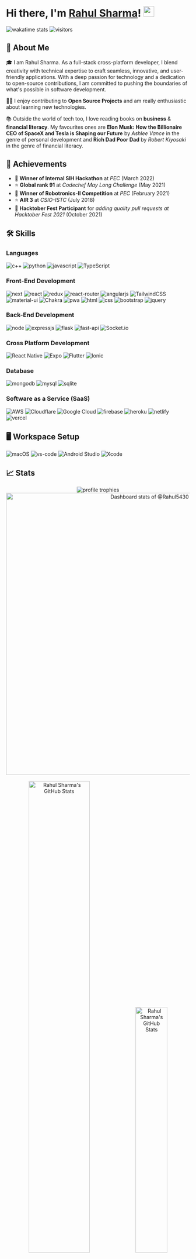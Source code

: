 # Hi there, I'm <a href="https://rahulsharma.vercel.app" target="_blank" rel="noopener noreferrer">Rahul Sharma</a>! <img src="https://media.giphy.com/media/hvRJCLFzcasrR4ia7z/giphy.gif" width="29px">

<div>
  <img src="https://wakatime.com/badge/user/bc422347-c002-4bca-a9db-ef7ccfa77e4e.svg" alt="wakatime stats">
  <img src="https://visitor-badge.laobi.icu/badge?page_id=Rahul5430.Rahul5430" alt="visitors">
</div>

## 🚀 About Me

🎓 I am Rahul Sharma. As a full-stack cross-platform developer, I blend creativity with technical expertise to craft seamless, innovative, and user-friendly applications. With a deep passion for technology and a dedication to open-source contributions, I am committed to pushing the boundaries of what's possible in software development.

👨‍💻 I enjoy contributing to **Open Source Projects** and am really enthusiastic about learning new technologies.

📚 Outside the world of tech too, I love reading books on **business** & **financial literacy**. My favourites ones are **Elon Musk: How the Billionaire CEO of SpaceX and Tesla is Shaping our Future** by _Ashlee Vance_ in the genre of personal development and **Rich Dad Poor Dad** by _Robert Kiyosaki_ in the genre of financial literacy.

## 🏅 Achievements

-   🥇 **Winner of Internal SIH Hackathon** at _PEC_ (March 2022)
-   ⭐ **Global rank 91** at _Codechef May Long Challenge_ (May 2021)
-   🥇 **Winner of Robotronics-II Competition** at _PEC_ (February 2021)
-   ⭐ **AIR 3** at _CSIO-ISTC_ (July 2018)
-   🤝 **Hacktober Fest Participant** for _adding quality pull requests at Hacktober Fest 2021_ (October 2021)

## 🛠️ Skills

### Languages

![c++](https://img.shields.io/badge/C%2B%2B-00599C?style=for-the-badge&logo=c%2B%2B&logoColor=white)
![python](https://img.shields.io/badge/Python-14354C?style=for-the-badge&logo=python&logoColor=white)
![javascript](https://img.shields.io/badge/JavaScript-323330?style=for-the-badge&logo=javascript&logoColor=F7DF1E)
![TypeScript](https://img.shields.io/badge/typescript-%23007ACC.svg?style=for-the-badge&logo=typescript&logoColor=white)

### Front-End Development

![next](https://img.shields.io/badge/Next-000000?style=for-the-badge&logo=nextdotjs&logoColor=FFFFFF)
![react](https://img.shields.io/badge/React-20232A?style=for-the-badge&logo=react&logoColor=61DAFB)
![redux](https://img.shields.io/badge/Redux-593D88?style=for-the-badge&logo=redux&logoColor=white)
![react-router](https://img.shields.io/badge/React_Router-CA4245?style=for-the-badge&logo=react-router&logoColor=white)
![angularjs](https://img.shields.io/badge/AngularJS-E23237?style=for-the-badge&logo=angularjs&logoColor=white)
![TailwindCSS](https://img.shields.io/badge/tailwindcss-%2338B2AC.svg?style=for-the-badge&logo=tailwind-css&logoColor=white)
![material-ui](https://img.shields.io/badge/Material_UI-0081CB?style=for-the-badge&logo=material-ui&logoColor=white)
![Chakra](https://img.shields.io/badge/chakra-%234ED1C5.svg?style=for-the-badge&logo=chakraui&logoColor=white)
![pwa](https://img.shields.io/badge/Progressive_Web_App-4285F4?style=for-the-badge&logo=googlechrome&logoColor=white)
![html](https://img.shields.io/badge/HTML5-E34F26?style=for-the-badge&logo=html5&logoColor=white)
![css](https://img.shields.io/badge/CSS3-1572B6?style=for-the-badge&logo=css3&logoColor=white)
![bootstrap](https://img.shields.io/badge/Bootstrap-563D7C?style=for-the-badge&logo=bootstrap&logoColor=white)
![jquery](https://img.shields.io/badge/jQuery-0769AD?style=for-the-badge&logo=jquery&logoColor=white)

### Back-End Development

![node](https://img.shields.io/badge/Node.js-339933?style=for-the-badge&logo=node-dot-js&logoColor=white)
![expressjs](https://img.shields.io/badge/Express.js-404D59?style=for-the-badge)
![flask](https://img.shields.io/badge/Flask-000000?style=for-the-badge&logo=flask&logoColor=white)
![fast-api](https://img.shields.io/badge/Fast_Api-009688?style=for-the-badge&logo=fastapi&logoColor=white)
![Socket.io](https://img.shields.io/badge/Socket.io-black?style=for-the-badge&logo=socket.io&badgeColor=010101)

### Cross Platform Development 

![React Native](https://img.shields.io/badge/react_native-%2320232a.svg?style=for-the-badge&logo=react&logoColor=%2361DAFB)
![Expo](https://img.shields.io/badge/expo-1C1E24?style=for-the-badge&logo=expo&logoColor=#D04A37)
![Flutter](https://img.shields.io/badge/Flutter-%2302569B.svg?style=for-the-badge&logo=Flutter&logoColor=white)
![Ionic](https://img.shields.io/badge/Ionic-%233880FF.svg?style=for-the-badge&logo=Ionic&logoColor=white)

### Database

![mongodb](https://img.shields.io/badge/MongoDB-47A248?style=for-the-badge&logo=mongodb&logoColor=white)
![mysql](https://img.shields.io/badge/MySQL-00000F?style=for-the-badge&logo=mysql&logoColor=white)
![sqlite](https://img.shields.io/badge/SQLite-07405E?style=for-the-badge&logo=sqlite&logoColor=white)

### Software as a Service (SaaS)

![AWS](https://img.shields.io/badge/AWS-%23FF9900.svg?style=for-the-badge&logo=amazon-aws&logoColor=white)
![Cloudflare](https://img.shields.io/badge/Cloudflare-F38020?style=for-the-badge&logo=Cloudflare&logoColor=white)
![Google Cloud](https://img.shields.io/badge/GoogleCloud-%234285F4.svg?style=for-the-badge&logo=google-cloud&logoColor=white)
![firebase](https://img.shields.io/badge/Firebase-ffaa00?style=for-the-badge&logo=Firebase&logoColor=white)
![heroku](https://img.shields.io/badge/Heroku-430098?style=for-the-badge&logo=heroku&logoColor=white)
![netlify](https://img.shields.io/badge/Netlify-00C7B7?style=for-the-badge&logo=netlify&logoColor=white)
![vercel](https://img.shields.io/badge/Vercel-000000?style=for-the-badge&logo=Vercel&logoColor=white)

## 🖥️ Workspace Setup

![macOS](https://img.shields.io/badge/mac%20os-000000?style=for-the-badge&logo=macos&logoColor=F0F0F0)
![vs-code](https://img.shields.io/badge/VS_Code-007ACC?style=for-the-badge&logo=Visual-Studio-Code&logoColor=white)
![Android Studio](https://img.shields.io/badge/android%20studio-346ac1?style=for-the-badge&logo=android%20studio&logoColor=white)
![Xcode](https://img.shields.io/badge/Xcode-007ACC?style=for-the-badge&logo=Xcode&logoColor=white)

## 📈 Stats

<div align="center">
  <img src="https://github-profile-trophy.vercel.app/?username=rahul5430&row=1&column=6&margin-h=8&theme=darkhub&count_private=true&margin-w=15&no-frame=true" alt="profile trophies" />
  <br />
  <a href="https://next.ossinsight.io/widgets/official/compose-user-dashboard-stats?user_id=67220225" target="_blank" style="display: block" align="center">
    <picture>
      <source media="(prefers-color-scheme: dark)" srcset="https://next.ossinsight.io/widgets/official/compose-user-dashboard-stats/thumbnail.png?user_id=67220225&image_size=auto&color_scheme=dark" width="771" height="auto">
      <img alt="Dashboard stats of @Rahul5430" src="https://next.ossinsight.io/widgets/official/compose-user-dashboard-stats/thumbnail.png?user_id=67220225&image_size=auto&color_scheme=light" width="771" height="auto">
    </picture>
  </a>
  <br />
  <img src="https://github-readme-stats.vercel.app/api?username=Rahul5430&show_icons=true&theme=blue-green&count_private=true" width=57.5% alt="Rahul Sharma's GitHub Stats">
  <img src="https://github-readme-stats.vercel.app/api/top-langs/?username=rahul5430&layout=compact&theme=blue-green&langs_count=8" width=41.5% alt="Rahul Sharma's GitHub Stats">
  <br />
  <div align="center">
    <img width=70% src="https://github-readme-streak-stats.herokuapp.com/?user=Rahul5430&theme=dark" alt="Rahul5430" />
  </div>
  <div align="center">
    <img align="center" src="https://github-readme-stats.vercel.app/api/wakatime?username=Rahul5430&layout=compact&theme=dracula" />
  </div>
</div>

## 🔗 Links

[![portfolio](https://img.shields.io/badge/Portfolio-5340ff?style=for-the-badge&logo=Google-chrome&logoColor=white)](https://rahulsharma.vercel.app/)
[![resume](https://img.shields.io/badge/Resume-4285F4?style=for-the-badge&logo=read-the-docs&logoColor=white)](https://rahulsharma.vercel.app/resume.pdf)
[![linked-in](https://img.shields.io/badge/Linked_In-0077B5?style=for-the-badge&logo=LinkedIn&logoColor=white)](https://www.linkedin.com/in/rahul5430)
[![dev.to](https://img.shields.io/badge/Dev.to-0A0A0A?style=for-the-badge&logo=DevdotTo&logoColor=white)](https://dev.to/rahul5430)
[![github](https://img.shields.io/badge/GitHub-000000?style=for-the-badge&logo=GitHub&logoColor=white)](https://github.com/Rahul5430)
[![gmail](https://img.shields.io/badge/Gmail-D14836?style=for-the-badge&logo=Gmail&logoColor=white)](mailto:rahul2702sharma@gmail.com)
<!-- [![upwork](https://img.shields.io/badge/Upwork-6FDA44?style=for-the-badge&logo=Upwork&logoColor=white)](https://www.upwork.com/freelancers/~01c12e516ee1d35044) -->
<!-- [![instagram](https://img.shields.io/badge/Instagram-E4405F?style=for-the-badge&logo=instagram&logoColor=white)](https://www.instagram.com/tapajyotib/) -->

